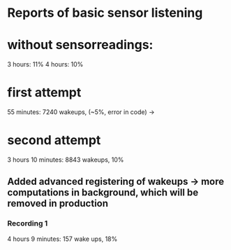 # Reports of basic sensor listening

# without sensorreadings:
3 hours: 11%
4 hours: 10%

# first attempt
55 minutes: 7240 wakeups, (~5%, error in code)
  ->

# second attempt
3 hours 10 minutes: 8843 wakeups, 10% 


## Added advanced registering of wakeups -> more computations in background, which will be removed in production

### Recording 1
4 hours 9 minutes: 157 wake ups, 18%
